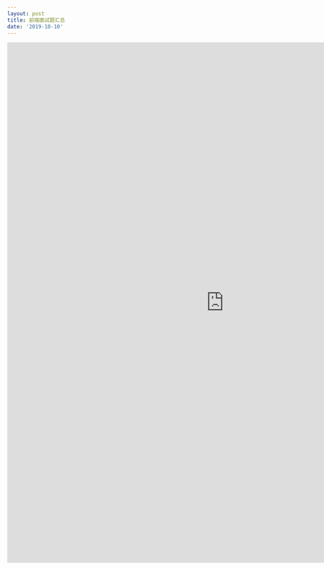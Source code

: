 ```yaml
---
layout: post
title: 前端面试题汇总
date: '2019-10-10'
---
```

<iframe src="https://www.xmind.net/embed/Ct9pXB" width="1000px" height="1200px" frameborder="0" scrolling="no" allowfullscreen></iframe>
